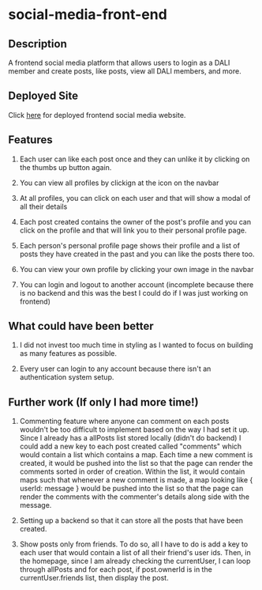 # social-media-front-end

## Description

A frontend social media platform that allows users to login as a DALI member and create posts, like posts, view all DALI members, and more.

## Deployed Site

Click [here](https://quirky-clarke-dcdca6.netlify.app/) for deployed frontend social media website.

## Features

1. Each user can like each post once and they can unlike it by clicking on the thumbs up button again.

1. You can view all profiles by clickign at the icon on the navbar

1. At all profiles, you can click on each user and that will show a modal of all their details

1. Each post created contains the owner of the post's profile and you can click on the profile and that will link you to their personal profile page.

1. Each person's personal profile page shows their profile and a list of posts they have created in the past and you can like the posts there too.

1. You can view your own profile by clicking your own image in the navbar

1. You can login and logout to another account (incomplete because there is no backend and this was the best I could do if I was just working on frontend)


## What could have been better

1. I did not invest too much time in styling as I wanted to focus on building as many features as possible.

1. Every user can login to any account because there isn't an authentication system setup.

## Further work (If only I had more time!)

1. Commenting feature where anyone can comment on each posts wouldn't be too difficult to implement based on the way I had set it up. Since I already has a allPosts list stored locally (didn't do backend) I could add a new key to each post created called "comments" which would contain a list which contains a map. Each time a new comment is created, it would be pushed into the list so that the page can render the comments sorted in order of creation. Within the list, it would contain maps such that whenever a new comment is made, a map looking like { userId: message } would be pushed into the list so that the page can render the comments with the commenter's details along side with the message.

1. Setting up a backend so that it can store all the posts that have been created.

1. Show posts only from friends. To do so, all I have to do is add a key to each user that would contain a list of all their friend's user ids. Then, in the homepage, since I am already checking the currentUser, I can loop through allPosts and for each post, if post.ownerId is in the currentUser.friends list, then display the post.